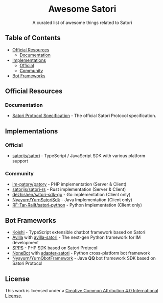 <div align="center">
  <h1 id="satori">Awesome Satori</h1>
  <p>A curated list of awesome things related to Satori</p>
</div>

## Table of Contents

- [Official Resources](#official-resources)
    - [Documentation](#documentation)
- [Implementations](#implementations)
    - [Official](#official)
    - [Community](#community)
- [Bot Frameworks](#bot-frameworks)

## Official Resources

### Documentation

- [Satori Protocol Specification](https://satori.js.org/zh-CN/) - The official Satori Protocol specification.

## Implementations

### Official

- [satorijs/satori](https://github.com/satorijs/satori) - TypeScript / JavaScript SDK with various platform support

### Community

- [im-patory/patory](https://github.com/im-patory/patory) - PHP implementation (Server & Client)
- [satorijs/satori-rs](https://github.com/satorijs/satori-rs) - Rust implementation (Server & Client)
- [dezhishen/satori-sdk-go](https://github.com/dezhishen/satori-sdk-go) - Go implementation (Client only)
- [Nyayurn/YurnSatoriSdk](https://github.com/Nyayurn/YurnSatoriSdk) - Java Implementation (Client only)
- [RF-Tar-Railt/satori-python](https://github.com/RF-Tar-Railt/satori-python) - Python Implementation (Client only)

## Bot Frameworks

- [Koishi](https://koishi.chat/) - TypeScript extensible chatbot framework based on Satori
- [Avilla](https://graia.cn/avilla/) with [avilla-satori](https://github.com/GraiaProject/Avilla/tree/ryanvk-v1.2/avilla/satori) - The next-gen Python framework for IM development
- [SPPS](https://github.com/im-patory/spps) - PHP SDK based on Satori Protocol
- [NoneBot](https://nonebot.dev/) with [adapter-satori](https://github.com/nonebot/adapter-satori) - Python cross-platform bot framework
- [Nyayurn/YurnQbotFramework](https://github.com/Nyayurn/YurnQbotFramework) - Java **QQ** bot framework SDK based on Satori Protocol

## License

This work is licensed under a [Creative Common Attribution 4.0 International License][cc-by].

[cc-by]: http://creativecommons.org/licenses/by/4.0/
